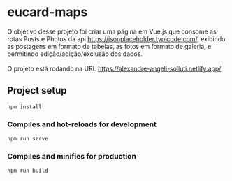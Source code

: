 # eucard-maps

O objetivo desse projeto foi criar uma página em Vue.js que consome as rotas Posts e Photos da api https://jsonplaceholder.typicode.com/, exibindo as postagens em formato de tabelas, as fotos em formato de galeria, e permitindo edição/adição/exclusão dos dados.
<br><br>
O projeto está rodando na URL https://alexandre-angeli-solluti.netlify.app/ <br>

## Project setup
```
npm install
```

### Compiles and hot-reloads for development
```
npm run serve
```

### Compiles and minifies for production
```
npm run build
